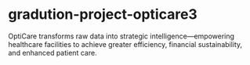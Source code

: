 # gradution-project-opticare3
OptiCare transforms raw data into strategic intelligence—empowering healthcare facilities to achieve greater efficiency, financial sustainability, and enhanced patient care.
